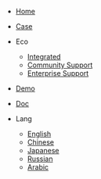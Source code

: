 <!-- _navbar.md -->
* [Home](/)

* [Case](case.md)

* Eco
  * [Integrated](integrated.md)
  * [Community Support](Support.md)
  * [Enterprise Support](Enterprise.md)

* [Demo](demo.md)  

* [Doc](document.md)

* Lang
  * [English](/)
  * [Chinese](/zh-cn/)
  * [Japanese](/jp/)
  * [Russian](/ru/)
  * [Arabic](/ru/)
  